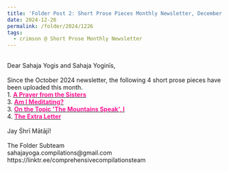 ```yaml
---
title: 'Folder Post 2: Short Prose Pieces Monthly Newsletter, December 2024'
date: 2024-12-26
permalink: /folder/2024/1226
tags:
  - crimson @ Short Prose Monthly Newsletter
---
```


<p>
<br>
Dear Sahaja Yogis and Sahaja Yoginīs,<br>
<br>
Since the October 2024 newsletter, the following 4 short prose pieces have been uploaded this month.<br>
1. <a href="https://seven-teams.github.io/folder/1991-0901-1991-1004-SNA-P6"> <font color="DeepPink"><b>A Prayer from the Sisters</b></font></a><br>
3. <a href="https://seven-teams.github.io/folder/1999-1201-PM-Am-I-Meditating-1999-1200-SA"> <font color="DeepPink"><b>Am I Meditating?</b></font></a><br>
3. <a href="https://seven-teams.github.io/folder/1999-1201-SS-1999-1200-SA"> <font color="DeepPink"><b>On the Topic 'The Mountains Speak', I</b></font></a><br>
4. <a href="https://seven-teams.github.io/folder/1991-1101-ST-The-Extra-Letter-1991-1115-SNA-P3"> <font color="DeepPink"><b>The Extra Letter</b></font></a><br>
<br>
Jay Śhrī Mātājī!<br>
<br>
The Folder Subteam<br>
sahajayoga.compilations@gmail.com<br>
https://linktr.ee/comprehensivecompilationsteam<br>
</p>